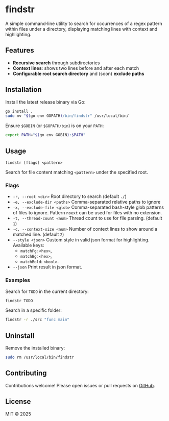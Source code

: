 # findstr

A simple command‑line utility to search for occurrences of a regex pattern within files under a directory, displaying matching lines with context and highlighting.

## Features

* **Recursive search** through subdirectories
* **Context lines**: shows two lines before and after each match
* **Configurable root search directory** and (soon) **exclude paths**

## Installation

Install the latest release binary via Go:

```bash
go install .
sudo mv "$(go env GOPATH)/bin/findstr" /usr/local/bin/
```

Ensure `$GOBIN` (or `$GOPATH/bin`) is on your `PATH`:

```bash
export PATH="$(go env GOBIN):$PATH"
```

## Usage

```plain
findstr [flags] <pattern>
```

Search for file content matching `<pattern>` under the specified root.

### Flags

* `-r, --root <dir>`
  Root directory to search (default `./`)
* `-e, --exclude-dir <paths>`
  Comma-separated relative paths to ignore
* `-x, --exclude-file <glob>`
  Comma-separated bash-style glob patterns of files to ignore.
  Pattern `noext` can be used for files with no extension.
* `-t, --thread-count <num>`
  Thread count to use for file parsing. (default `1`)
* `-c, --context-size <num>` 
  Number of context lines to show around a matched line. (default `2`)
* `--style <json>` 
  Custom style in valid json format for highlighting.
  Available keys:
  - `matchFg`: `<hex>`,
  - `matchBg`: `<hex>`,
  - `matchBold`: `<bool>`.
* `--json`
  Print result in json format.
### Examples

Search for `TODO` in the current directory:

```bash
findstr TODO
```

Search in a specific folder:

```bash
findstr -r ./src "func main"
```

## Uninstall

Remove the installed binary:

```bash
sudo rm /usr/local/bin/findstr
```

## Contributing

Contributions welcome! Please open issues or pull requests on [GitHub](https://github.com/HubertasVin/findstr).

## License

MIT © 2025
